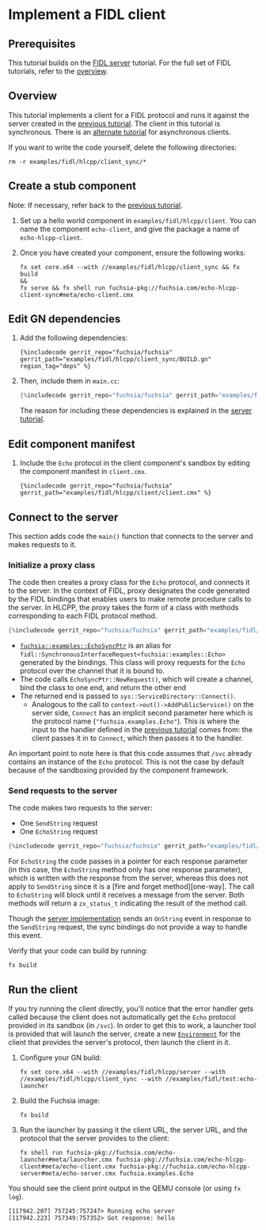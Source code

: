 # Implement a FIDL client

## Prerequisites

This tutorial builds on the [FIDL server][server-tut] tutorial. For the
full set of FIDL tutorials, refer to the [overview][overview].

## Overview

This tutorial implements a client for a FIDL protocol and runs it
against the server created in the [previous tutorial][server-tut]. The client in this
tutorial is synchronous. There is an [alternate tutorial][async-client] for
asynchronous clients.

If you want to write the code yourself, delete the following directories:

```
rm -r examples/fidl/hlcpp/client_sync/*
```

## Create a stub component

Note: If necessary, refer back to the [previous tutorial][server-tut-component].

1. Set up a hello world component in `examples/fidl/hlcpp/client`.
   You can name the component `echo-client`, and give the package a name of
   `echo-hlcpp-client`.

1. Once you have created your component, ensure the following works:

   ```
   fx set core.x64 --with //examples/fidl/hlcpp/client_sync && fx build
   &&
   fx serve && fx shell run fuchsia-pkg://fuchsia.com/echo-hlcpp-client-sync#meta/echo-client.cmx
   ```

## Edit GN dependencies

1. Add the following dependencies:

   ```gn
   {%includecode gerrit_repo="fuchsia/fuchsia" gerrit_path="examples/fidl/hlcpp/client_sync/BUILD.gn" region_tag="deps" %}
   ```

1. Then, include them in `main.cc`:

   ```cpp
   {%includecode gerrit_repo="fuchsia/fuchsia" gerrit_path="examples/fidl/hlcpp/client/main.cc" region_tag="includes" %}
   ```

   The reason for including these dependencies is explained in the
   [server tutorial][server-tut-deps].

## Edit component manifest

1. Include the `Echo` protocol in the client component's sandbox by
   editing the component manifest in `client.cmx`.

   ```cmx
   {%includecode gerrit_repo="fuchsia/fuchsia" gerrit_path="examples/fidl/hlcpp/client/client.cmx" %}
   ```

## Connect to the server

This section adds code the `main()` function that connects to the server and makes
requests to it.

### Initialize a proxy class

The code then creates a proxy class for the `Echo` protocol, and connects it
to the server. In the context of FIDL, proxy designates the code
generated by the FIDL bindings that enables users to make
remote procedure calls to the server. In HLCPP, the proxy takes the form
of a class with methods corresponding to each FIDL protocol method.

```cpp
{%includecode gerrit_repo="fuchsia/fuchsia" gerrit_path="examples/fidl/hlcpp/client_sync/main.cc" region_tag="main" highlight="2,3,4" %}
```

* [`fuchsia::examples::EchoSyncPtr`][proxy] is an alias for
  `fidl::SynchronousInterfaceRequest<fuchsia::examples::Echo>` generated by the bindings.
  This class will proxy requests for the `Echo` protocol over the channel that
  it is bound to.
* The code calls `EchoSyncPtr::NewRequest()`, which will create a channel, bind the class to
  one end, and return the other end
* The returned end is passed to `sys::ServiceDirectory::Connect()`.
  * Analogous to the call to `context->out()->AddPublicService()` on the server
    side, `Connect` has an implicit second parameter here which is the protocol
    name (`"fuchsia.examples.Echo"`). This is where the input to the handler
    defined in the [previous tutorial][server-tut-handler] comes from: the
    client passes it in to `Connect`, which then passes it to the handler.

An important point to note here is that this code assumes that `/svc` already
contains an instance of the `Echo` protocol. This is not the case by default
because of the sandboxing provided by the component framework.

### Send requests to the server

The code makes two requests to the server:
* One `SendString` request
* One `EchoString` request

```cpp
{%includecode gerrit_repo="fuchsia/fuchsia" gerrit_path="examples/fidl/hlcpp/client_sync/main.cc" region_tag="main" highlight="6,7,8" %}
```

For `EchoString` the code passes in a pointer for each response parameter (in
this case, the `EchoString` method only has one response parameter), which is
written with the response from the server, whereas this does not apply to
`SendString` since it is a [fire and forget method][one-way]. The call to
`EchoString` will block until it receives a message from the server. Both methods
will return a `zx_status_t` indicating the result of the method call.

Though the [server implementation][server-tut-impl] sends an `OnString` event
in response to the `SendString` request, the sync bindings do not provide a
way to handle this event.

Verify that your code can build by running:

```
fx build
```

## Run the client

If you try running the client directly, you'll notice that the error handler
gets called because the client does not automatically get the `Echo` protocol
provided in its sandbox (in `/svc`). In order to get this to work, a launcher
tool is provided that will launch the server, create a new
[`Environment`][environment] for the client that provides the server's protocol,
then launch the client in it.

1. Configure your GN build:

   ```
   fx set core.x64 --with //examples/fidl/hlcpp/server --with
   //examples/fidl/hlcpp/client_sync --with //examples/fidl/test:echo-launcher
   ```

2. Build the Fuchsia image:

   ```
   fx build
   ```

3. Run the launcher by passing it the client URL, the server URL, and
   the protocol that the server provides to the client:

   ```
   fx shell run fuchsia-pkg://fuchsia.com/echo-launcher#meta/launcher.cmx fuchsia-pkg://fuchsia.com/echo-hlcpp-client#meta/echo-client.cmx fuchsia-pkg://fuchsia.com/echo-hlcpp-server#meta/echo-server.cmx fuchsia.examples.Echo
   ```

You should see the client print output in the QEMU console (or using `fx log`).

```
[117942.207] 757245:757247> Running echo server
[117942.223] 757349:757352> Got response: hello
```

<!-- xrefs -->
[client-tut-main]: /docs/development/languages/fidl/tutorials/hlcpp/client.md#proxy
[server-tut]: /docs/development/languages/fidl/tutorials/hlcpp/basics/server.md
[server-tut-component]: /docs/development/languages/fidl/tutorials/hlcpp/basics/server.md#component
[server-tut-impl]: /docs/development/languages/fidl/tutorials/hlcpp/basics/server.md#impl
[server-tut-deps]: /docs/development/languages/fidl/tutorials/hlcpp/basics/server.md#dependencies
[server-tut-handler]: /docs/development/languages/fidl/tutorials/hlcpp/basics/server.md#handler
[async-client]: /docs/development/languages/fidl/tutorials/hlcpp/basics/client.md
[proxy]: /docs/reference/fidl/bindings/hlcpp-bindings.md#protocols-client
[overview]: /docs/development/languages/fidl/tutorials/overview.md
[environment]: /docs/concepts/components/environments.md
